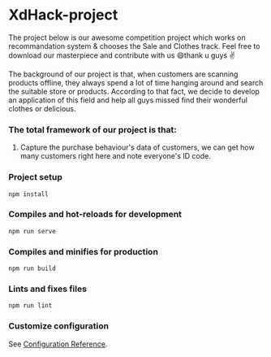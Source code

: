 # XdHack-project
The project below is our awesome competition project which works on recommandation system &amp; chooses the Sale and Clothes track. Feel free to download our masterpiece and contribute with us 😄thank u guys ✌️

The background of our project is that, when customers are scanning products offline, they always spend a lot of time hanging around and search the suitable store or products. According to that fact, we decide to develop an application of this field and help all guys missed find their wonderful clothes or delicious.

### The total framework of our project is that:

1. Capture the purchase behaviour's data of customers, we can get how many customers right here and note everyone's ID code.  










### Project setup
```
npm install
```

### Compiles and hot-reloads for development
```
npm run serve
```

### Compiles and minifies for production
```
npm run build
```

### Lints and fixes files
```
npm run lint
```

### Customize configuration
See [Configuration Reference](https://cli.vuejs.org/config/).
